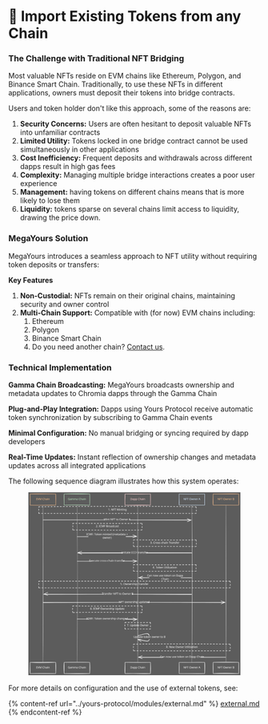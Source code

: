 # 👾 Import Existing Tokens from any Chain

### The Challenge with Traditional NFT Bridging

Most valuable NFTs reside on EVM chains like Ethereum, Polygon, and Binance Smart Chain. Traditionally, to use these NFTs in different applications, owners must deposit their tokens into bridge contracts.&#x20;

Users and token holder don't like this approach, some of the reasons are:

1. **Security Concerns:** Users are often hesitant to deposit valuable NFTs into unfamiliar contracts
2. **Limited Utility:** Tokens locked in one bridge contract cannot be used simultaneously in other applications
3. **Cost Inefficiency:** Frequent deposits and withdrawals across different dapps result in high gas fees
4. **Complexity:** Managing multiple bridge interactions creates a poor user experience
5. **Management:** having tokens on different chains means that is more likely to lose them
6. **Liquidity:** tokens sparse on several chains limit access to liquidity, drawing the price down.

### MegaYours Solution

MegaYours introduces a seamless approach to NFT utility without requiring token deposits or transfers:

**Key Features**

1. **Non-Custodial:** NFTs remain on their original chains, maintaining security and owner control
2. **Multi-Chain Support:** Compatible with (for now) EVM chains including:
   1. Ethereum
   2. Polygon
   3. Binance Smart Chain
   4. Do you need another chain? [Contact us](https://forms.gle/SKSN5ENB6tZhQTPU6).

### Technical Implementation

**Gamma Chain Broadcasting:** MegaYours broadcasts ownership and metadata updates to Chromia dapps through the Gamma Chain

**Plug-and-Play Integration:** Dapps using Yours Protocol receive automatic token synchronization by subscribing to Gamma Chain events

**Minimal Configuration:** No manual bridging or syncing required by dapp developers

**Real-Time Updates:** Instant reflection of ownership changes and metadata updates across all integrated applications

The following sequence diagram illustrates how this system operates:

<figure><img src="../.gitbook/assets/excalidraw.svg" alt=""><figcaption></figcaption></figure>

For more details on configuration and the use of external tokens, see:

{% content-ref url="../yours-protocol/modules/external.md" %}
[external.md](../yours-protocol/modules/external.md)
{% endcontent-ref %}
